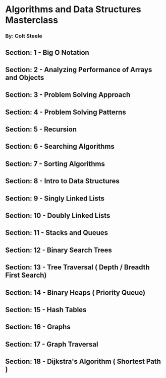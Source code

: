 # Algorithms and Data Structures Masterclass

### By: Colt Steele

## Section: 1 - Big O Notation

## Section: 2 - Analyzing Performance of Arrays and Objects

## Section: 3 - Problem Solving Approach

## Section: 4 - Problem Solving Patterns

## Section: 5 - Recursion

## Section: 6 - Searching Algorithms

## Section: 7 - Sorting Algorithms

## Section: 8 - Intro to Data Structures

## Section: 9 - Singly Linked Lists

## Section: 10 - Doubly Linked Lists

## Section: 11 - Stacks and Queues

## Section: 12 - Binary Search Trees

## Section: 13 - Tree Traversal ( Depth / Breadth First Search)

## Section: 14 - Binary Heaps ( Priority Queue)

## Section: 15 - Hash Tables

## Section: 16 - Graphs

## Section: 17 - Graph Traversal

## Section: 18 - Dijkstra's Algorithm ( Shortest Path )
